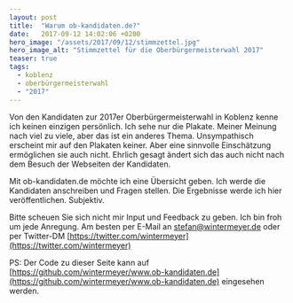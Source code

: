 ```yaml
---
layout: post
title:  "Warum ob-kandidaten.de?"
date:   2017-09-12 14:02:06 +0200
hero_image: "/assets/2017/09/12/stimmzettel.jpg"
hero_image_alt: "Stimmzettel für die Oberbürgermeisterwahl 2017"
teaser: true
tags:
  - koblenz
  - oberbürgermeisterwahl
  - "2017"
---
```

Von den Kandidaten zur 2017er Oberbürgermeisterwahl in Koblenz kenne ich keinen einzigen persönlich. Ich sehe nur die Plakate. Meiner Meinung nach viel zu viele, aber das ist ein anderes Thema. Unsympathisch erscheint mir auf den Plakaten keiner. Aber eine sinnvolle Einschätzung ermöglichen sie auch nicht. Ehrlich gesagt ändert sich das auch nicht nach dem Besuch der Webseiten der Kandidaten.

Mit ob-kandidaten.de möchte ich eine Übersicht geben. Ich werde die Kandidaten anschreiben und Fragen stellen. Die Ergebnisse werde ich hier veröffentlichen. Subjektiv.

Bitte scheuen Sie sich nicht mir Input und Feedback zu geben. Ich bin froh um jede Anregung. Am besten per E-Mail an stefan@wintermeyer.de oder per Twitter-DM [https://twitter.com/wintermeyer](https://twitter.com/wintermeyer)

PS: Der Code zu dieser Seite kann auf [https://github.com/wintermeyer/www.ob-kandidaten.de](https://github.com/wintermeyer/www.ob-kandidaten.de) eingesehen werden.
